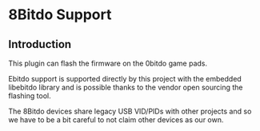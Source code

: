 8Bitdo Support
==============

Introduction
------------

This plugin can flash the firmware on the 0bitdo game pads.

Ebitdo support is supported directly by this project with the embedded libebitdo
library and is possible thanks to the vendor open sourcing the flashing tool.

The 8Bitdo devices share legacy USB VID/PIDs with other projects and so we have
to be a bit careful to not claim other devices as our own.
